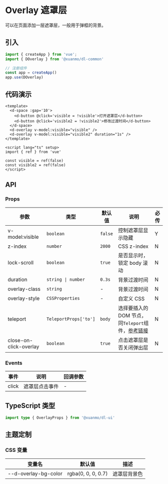 # Overlay 遮罩层

可以在页面添加一层遮罩层，一般用于弹框的背景。

## 引入

```typescript
import { createApp } from 'vue';
import { DOverlay } from '@xuanmo/dl-common'

// 注册组件
const app = createApp()
app.use(DOverlay)
```

## 代码演示

```vue playground=Overlay title=基础用法
<template>
  <d-space :gap='10'>
    <d-button @click='visible = !visible'>打开遮罩层</d-button>
    <d-button @click='visible2 = !visible2'>修改过渡时间</d-button>
  </d-space>
  <d-overlay v-model:visible="visible" />
  <d-overlay v-model:visible="visible2" duration="1s" />
</template>

<script lang="ts" setup>
import { ref } from 'vue'

const visible = ref(false)
const visible2 = ref(false)
</script>
```

## API

### Props

|参数|类型|默认值|说明|必传|
|---|----|-----|---|----|
|v-model:visible|`boolean`|`false`|控制遮罩层显示隐藏|Y|
|z-index|`number`|`2000`|CSS z-index|N|
|lock-scroll|`boolean`|`true`|是否显示时，锁定 body 滚动|N|
|duration|`string \| number`|`0.3s`|背景过渡时间|N|
|overlay-class|`string`|-|背景过渡时间|N|
|overlay-style|`CSSProperties`|-|自定义 CSS|N|
|teleport|`TeleportProps['to']`|`body`|选择要插入的 DOM 节点，同`Teleport`组件，[参考链接](https://staging-cn.vuejs.org/guide/built-ins/teleport.html#basic-usage)|N|
|close-on-click-overlay|`boolean`|`true`|点击遮罩层是否关闭弹出层|N|

### Events

|事件|说明|回调参数|
|----|---|-------|
|click|遮罩层点击事件|-|

## TypeScript 类型

```typescript
import type { OverlayProps } from '@xuanmo/dl-ui'
```

## 主题定制

### CSS 变量

|变量名|默认值|描述|
|-----|-----|----|
|--d-overlay-bg-color|rgba(0, 0, 0, 0.7)|遮罩层背景色|
